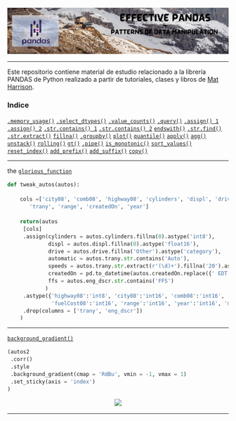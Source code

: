 <p align="center">
  <img src="https://github.com/nicoambrosis/Effective-Pandas/blob/main/Banners%20GitHub.jpg">
</p>

---

Este repositorio contiene material de estudio relacionado a la librería PANDAS de Python realizado a partir de tutoriales, clases y libros de [Mat Harrison](https://twitter.com/__mharrison__).

### Indice
[`.memory_usage()`](https://github.com/nicoambrosis/Effective-Pandas/blob/main/01%20Effective%20Pandas.ipynb)
[`.select_dtypes()`](https://github.com/nicoambrosis/Effective-Pandas/blob/main/01%20Effective%20Pandas.ipynb)
[`.value_counts()`](https://github.com/nicoambrosis/Effective-Pandas/blob/main/01%20Effective%20Pandas.ipynb)
[`.query()`](https://github.com/nicoambrosis/Effective-Pandas/blob/main/01%20Effective%20Pandas.ipynb)
[`.assign() 1`](https://github.com/nicoambrosis/Effective-Pandas/blob/main/01%20Effective%20Pandas.ipynb)
[`.assign() 2`](https://github.com/nicoambrosis/Effective-Pandas/blob/main/02%20Effective%20Pandas.ipynb)
[`.str.contains() 1`](https://github.com/nicoambrosis/Effective-Pandas/blob/main/01%20Effective%20Pandas.ipynb)
[`.str.contains() 2`](https://github.com/nicoambrosis/Effective-Pandas/blob/main/03%20Working%20with%20SERIES.ipynb)
[`endswith()`](https://github.com/nicoambrosis/Effective-Pandas/blob/main/03%20Working%20with%20SERIES.ipynb)
[`.str.find()`](https://github.com/nicoambrosis/Effective-Pandas/blob/main/03%20Working%20with%20SERIES.ipynb)
[`.str.extract()`](https://github.com/nicoambrosis/Effective-Pandas/blob/main/01%20Effective%20Pandas.ipynb)
[`fillna()`](https://github.com/nicoambrosis/Effective-Pandas/blob/main/01%20Effective%20Pandas.ipynb)
[`.groupby()`](https://github.com/nicoambrosis/Effective-Pandas/blob/main/02%20Effective%20Pandas.ipynb)
[`plot()`](https://github.com/nicoambrosis/Effective-Pandas/blob/main/02%20Effective%20Pandas.ipynb)
[`quantile()`](https://github.com/nicoambrosis/Effective-Pandas/blob/main/02%20Effective%20Pandas.ipynb)
[`apply()`](https://github.com/nicoambrosis/Effective-Pandas/blob/main/02%20Effective%20Pandas.ipynb)
[`agg()`](https://github.com/nicoambrosis/Effective-Pandas/blob/main/02%20Effective%20Pandas.ipynb)
[`unstack()`](https://github.com/nicoambrosis/Effective-Pandas/blob/main/02%20Effective%20Pandas.ipynb)
[`rolling()`](https://github.com/nicoambrosis/Effective-Pandas/blob/main/02%20Effective%20Pandas.ipynb)
[`gt()`](https://github.com/nicoambrosis/Effective-Pandas/blob/main/02%20Effective%20Pandas.ipynb)
[`.pipe()`](https://github.com/nicoambrosis/Effective-Pandas/blob/main/02%20Effective%20Pandas.ipynb)
[`is_monotonic()`](https://github.com/nicoambrosis/Effective-Pandas/blob/main/03%20Working%20with%20SERIES.ipynb)
[`sort_values()`](https://github.com/nicoambrosis/Effective-Pandas/blob/main/03%20Working%20with%20SERIES.ipynb)
[`reset_index()`](https://github.com/nicoambrosis/Effective-Pandas/blob/main/03%20Working%20with%20SERIES.ipynb)
[`add_prefix()`](https://github.com/nicoambrosis/Effective-Pandas/blob/main/03%20Working%20with%20SERIES.ipynb)
[`add_suffix()`](https://github.com/nicoambrosis/Effective-Pandas/blob/main/03%20Working%20with%20SERIES.ipynb)
[`copy()`](https://github.com/nicoambrosis/Effective-Pandas/blob/main/03%20Working%20with%20SERIES.ipynb)


---
the [`glorious_function`](https://github.com/nicoambrosis/Effective-Pandas/blob/main/tweak_autos.ipynb)
```python
def tweak_autos(autos):
    
    cols =['city08', 'comb08', 'highway08', 'cylinders', 'displ', 'drive', 'eng_dscr', 'fuelCost08', 'make', 'model',
       'trany', 'range', 'createdOn', 'year']
 
    return(autos
     [cols]
     .assign(cylinders = autos.cylinders.fillna(0).astype('int8'),
             displ = autos.displ.fillna(0).astype('float16'),
             drive = autos.drive.fillna('Other').astype('category'),      # completamos los NaN con 'Other'
             automatic = autos.trany.str.contains('Auto'),                # True si es Auto False si no
             speeds = autos.trany.str.extract(r'(\d)+').fillna('20').astype('int8'), # le damos un valor cualquiera a los NaN
             createdOn = pd.to_datetime(autos.createdOn.replace({' EDT': '-04:00', ' EST' : '-05:00'}, regex = True)),
             ffs = autos.eng_dscr.str.contains('FFS')
            )
     .astype({'highway08':'int8', 'city08':'int16', 'comb08':'int16',
              'fuelCost08':'int16', 'range':'int16', 'year':'int16', 'make':'category'})
     .drop(columns = ['trany', 'eng_dscr'])                                # Eliminamos esta columna 
    )

```
---
[`background_gradient()`](https://github.com/nicoambrosis/Effective-Pandas/blob/main/background_gradient.ipynb)
```python
(autos2
 .corr()
 .style
 .background_gradient(cmap = 'RdBu', vmin = -1, vmax = 1)
 .set_sticky(axis = 'index')
)
```
<p align="center">
  <img src="https://user-images.githubusercontent.com/57463307/177058847-8dad74a4-7ba4-46a9-b621-147cb4c454c3.jpg"
       width="50%"/>
</p>

---
